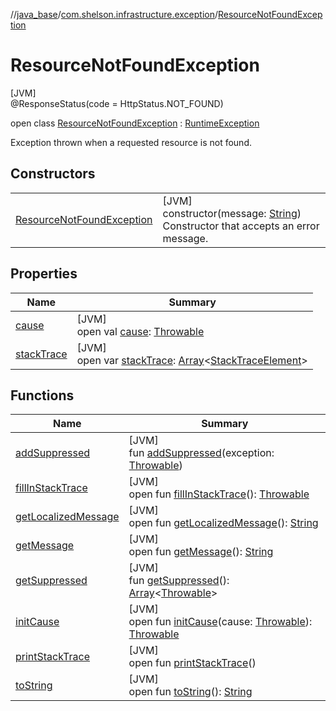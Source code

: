 //[java_base](../../../index.md)/[com.shelson.infrastructure.exception](../index.md)/[ResourceNotFoundException](index.md)

# ResourceNotFoundException

[JVM]\
@ResponseStatus(code = HttpStatus.NOT_FOUND)

open class [ResourceNotFoundException](index.md) : [RuntimeException](https://docs.oracle.com/javase/8/docs/api/java/lang/RuntimeException.html)

Exception thrown when a requested resource is not found.

## Constructors

| | |
|---|---|
| [ResourceNotFoundException](-resource-not-found-exception.md) | [JVM]<br>constructor(message: [String](https://docs.oracle.com/javase/8/docs/api/java/lang/String.html))<br>Constructor that accepts an error message. |

## Properties

| Name | Summary |
|---|---|
| [cause](index.md#-1023347080%2FProperties%2F57259888) | [JVM]<br>open val [cause](index.md#-1023347080%2FProperties%2F57259888): [Throwable](https://docs.oracle.com/javase/8/docs/api/java/lang/Throwable.html) |
| [stackTrace](index.md#1573944892%2FProperties%2F57259888) | [JVM]<br>open var [stackTrace](index.md#1573944892%2FProperties%2F57259888): [Array](https://kotlinlang.org/api/latest/jvm/stdlib/kotlin/-array/index.html)&lt;[StackTraceElement](https://docs.oracle.com/javase/8/docs/api/java/lang/StackTraceElement.html)&gt; |

## Functions

| Name | Summary |
|---|---|
| [addSuppressed](index.md#-1898257014%2FFunctions%2F57259888) | [JVM]<br>fun [addSuppressed](index.md#-1898257014%2FFunctions%2F57259888)(exception: [Throwable](https://docs.oracle.com/javase/8/docs/api/java/lang/Throwable.html)) |
| [fillInStackTrace](index.md#-1207709164%2FFunctions%2F57259888) | [JVM]<br>open fun [fillInStackTrace](index.md#-1207709164%2FFunctions%2F57259888)(): [Throwable](https://docs.oracle.com/javase/8/docs/api/java/lang/Throwable.html) |
| [getLocalizedMessage](index.md#-2138642817%2FFunctions%2F57259888) | [JVM]<br>open fun [getLocalizedMessage](index.md#-2138642817%2FFunctions%2F57259888)(): [String](https://docs.oracle.com/javase/8/docs/api/java/lang/String.html) |
| [getMessage](index.md#1068546184%2FFunctions%2F57259888) | [JVM]<br>open fun [getMessage](index.md#1068546184%2FFunctions%2F57259888)(): [String](https://docs.oracle.com/javase/8/docs/api/java/lang/String.html) |
| [getSuppressed](index.md#1678506999%2FFunctions%2F57259888) | [JVM]<br>fun [getSuppressed](index.md#1678506999%2FFunctions%2F57259888)(): [Array](https://kotlinlang.org/api/latest/jvm/stdlib/kotlin/-array/index.html)&lt;[Throwable](https://docs.oracle.com/javase/8/docs/api/java/lang/Throwable.html)&gt; |
| [initCause](index.md#-104903378%2FFunctions%2F57259888) | [JVM]<br>open fun [initCause](index.md#-104903378%2FFunctions%2F57259888)(cause: [Throwable](https://docs.oracle.com/javase/8/docs/api/java/lang/Throwable.html)): [Throwable](https://docs.oracle.com/javase/8/docs/api/java/lang/Throwable.html) |
| [printStackTrace](index.md#-1357294889%2FFunctions%2F57259888) | [JVM]<br>open fun [printStackTrace](index.md#-1357294889%2FFunctions%2F57259888)() |
| [toString](index.md#1869833549%2FFunctions%2F57259888) | [JVM]<br>open fun [toString](index.md#1869833549%2FFunctions%2F57259888)(): [String](https://docs.oracle.com/javase/8/docs/api/java/lang/String.html) |

